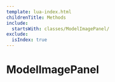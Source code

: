 ```yaml
---
template: lua-index.html
childrenTitle: Methods
include:
  startsWith: classes/ModelImagePanel/
exclude:
  isIndex: true
---
```


# ModelImagePanel
